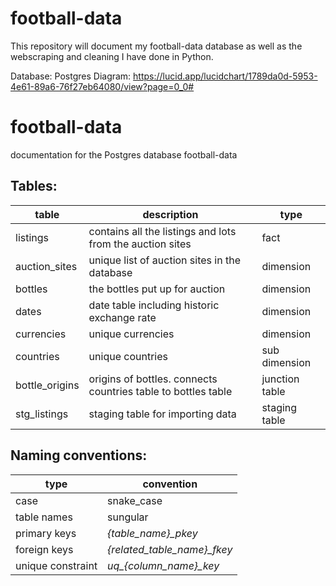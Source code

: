 # football-data

This repository will document my football-data database as well as the webscraping and cleaning I have done in Python.

Database: Postgres
Diagram: https://lucid.app/lucidchart/1789da0d-5953-4e61-89a6-76f27eb64080/view?page=0_0#

# football-data
documentation for the Postgres database football-data

## Tables:	
table | description | type
------------ | ------------- | -------------
listings | contains all the listings and lots from the auction sites | fact
auction_sites | unique list of auction sites in the database | dimension
bottles | the bottles put up for auction | dimension
dates | date table including historic exchange rate | dimension
currencies | unique currencies | dimension
countries | unique countries | sub dimension
bottle_origins | origins of bottles. connects countries table to bottles table | junction table
stg_listings | staging table for importing data | staging table

## Naming conventions:
type | convention
------------ | -------------
case | snake_case
table names | sungular
primary keys | *{table_name}_pkey*
foreign keys | *{related_table_name}_fkey*
unique constraint | *uq_{column_name}_key*
